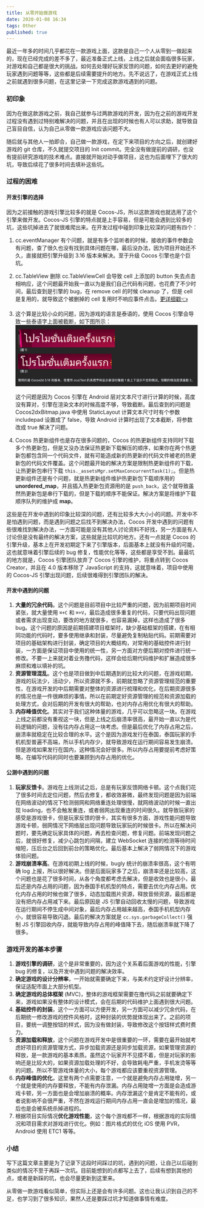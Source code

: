 ```yaml
---
title: 从零开始做游戏
date: 2020-01-08 16:34
tags: Other
published: true
---
```


最近一年多的时间几乎都花在一款游戏上面，这款是自己一个人从零到一做起来的，现在已经完成的差不多了，最近准备正式上线，上线之后就会面临很多玩家，对游戏和自己都是很大的挑战。如何去处理好玩家反馈的问题，如何去更好的避免玩家遇到问题等等，这些都是后续需要提升的地方。先不说远了，在游戏正式上线之前就遇到很多问题，在这里记录一下完成这款游戏遇到的问题。

<!-- more -->

### 初印象

因为在做这款游戏之前，我自己就参与过两款游戏的开发，因为在之前的游戏开发过程没有遇到过特别难解决的问题，并且在出现的时候也有人可以求助，就导致自己盲目自信，认为自己从零做一款游戏应该问题不大。

随后就与其他人一拍即合，自己做一款游戏，在定下来项目的方向之后，就创建好游戏的 git 仓库，不久就提交项目的 Init commit。完全没有做提前的调研，也没有提前研究游戏的技术难点。直接就开始对动手做项目，这也为后面埋下了很大的坑，导致后续花了很多时间去填补这些坑。

### 过程的困难

#### 开发引擎的选择

因为之前接触的游戏引擎比较多的就是 Cocos-JS，所以这款游戏也就选用了这个引擎来做开发。Cocos-JS 引擎的特点就是上手容易，但是可能会遇到比较多的坑，这些坑掉进去了就很难爬出来。在开发过程中碰到印象比较深的问题有四个：
1. cc.eventManager 有个问题，就是有多个监听者的时候，接收的事件参数会有问题，查了很久也没有找到具体问题在哪，最后没办法，因为项目开始还不久，直接就把引擎升级到 3.16 版本来解决。至于升级 Cocos 引擎也是个巨坑。
2. cc.TableView 删除 cc.TableViewCell 会导致 cell 上添加的 button 失去点击相响应，这个问题最开始我一直以为是我们自己代码有问题，也花费了不少时间，最后查到是引擎的 bug，在 remove cell 的时候 cleanup 了，但是 cell 是复用的，就导致这个被删掉的 cell 复用时不响应事件点击。[更详细戳👈][1]
3. 这个算是比较小众的问题，因为游戏的语言是泰语的，使用 Cocos 引擎会导致一些泰语字上面被截断，如下图所示：
    ![泰语字体截断](https://github.com/LZhenHong/BlogImages/blob/master/15844405218446.jpg?raw=true)

    这个问题是因为 Cocos 引擎在 Android 层对文本尺寸进行计算的时候，高度没有算对，引擎在渲染文本的时候高度不够，导致截断。最后查到的问题是 Cocos2dxBitmap.java 中使用 StaticLayout 计算文本尺寸时有个参数 includepad 设置成了 false，导致 Android 计算时出现了文本截断，将参数改成 true 解决了问题。
    
4. Cocos 热更新组件也是存在很多问题的，Cocos 的热更新组件支持同时下载多个热更新包，但是又没办法保证热更新下载解压的顺序，如果你在两个热更新包都包含同一个代码文件，就有可能造成新的热更新的代码文件被老的热更新包的代码文件覆盖。这个问题最开始的解决方案是限制热更新组件的下载，让热更新包串行下载 `this._assetsMgr.setMaxConcurrentTask(1);`。但是热更新组件还是有个问题，就是热更新组件维护热更新包下载顺序用的 **unordered_map**，并且插入热更新包资源用的是 `push_back`，这个就导致虽然热更新包是串行下载的，但是下载的顺序不能保证。解决方案是将维护下载顺序队列的维护成 **map**。
    
这些是在开发中遇到的印象比较深的问题，还有比较多大大小小的问题。开发中不是怕遇到问题，而是遇到问题之后找不到解决办法，Cocos 开发中遇到的问题有些很难找到解决办法，一方面可能是没有其他人讨论资料不好找，另一方面是有人讨论但是没有最终的解决方案，这些就是比较坑的地方。还有一点就是 Cocos 的引擎升级，基本上在开发初期定下来了引擎版本，后面基本上就没有升级的可能，这也就意味着引擎后续的 bug 修复，性能优化等等，这些都是享受不到。最最坑的地方就是，Cocos 引擎团队放弃了 Cocos 引擎的维护，将重点转到 Cocos Creator，并且在 4.0 版本移除了 JavaScript 的支持，这就意味着，项目中使用的 Cocos-JS 引擎出现问题，后续很难得到引擎团队的解决。
<!-- 还有些问题就是 Cocos 引擎本身的稳定性，也不如其他的引擎，在游戏上线之后崩溃率是比较高的，后续经过了一系列优化才降低到比较合理的水平。 -->

#### 开发中遇到的问题

1. **大量的冗余代码**。这个问题是目前项目中比较严重的问题，因为前期项目时间紧张，就大量使用 `⌘+C` 和 `⌘+V`，最后造成很多重复的代码，只要代码出现问题或者需求出现变动，要改的地方就很多，也容易漏掉，这样也造成了很多 bug。这个问题的原因是前期搭建项目框架时，缺少基础框架的搭建，在有相同功能的代码时，要多使用继承和封装，尽量避免复制粘贴代码。前期需要对项目的基础架构进行封装，确定项目的大概结构，对常用的基础控件进行封装，一方面是保证项目中使用的统一性，另一方面对方便后期对控件进行统一修改。不要一上来就对着业务撸代码，这样会给后期代码维护和扩展造成很多麻烦和难以填补的坑。
2. **资源管理混乱**。这个也是项目做到中后期遇到的比较大的问题，在游戏初期，游戏的玩法少，活动少，所以资源就不多，前期就忽略了资源管理规范的重要性，在游戏开发的中后期需要对整体的资源进行梳理和优化，在后期资源很多的情况也是一件很麻烦的事情。所以在前期定好资源管理的规范和资源加载的处理方式，会对后期的开发有很大的帮助，也对内存占用优化有很大的帮助。
3. **内存峰值优化**。其实对于我们这种体量的游戏，几乎可以忽略这一块。在游戏上线之前都没有重视这一块，但是上线之后崩溃率很高，最开始一直以为是代码逻辑的问题，没有往内存占用这一块考虑。但是最后优化了内存占用之后，崩溃率就稳定在比较合理的水平。这个是因为游戏发行在泰国，泰国玩家的手机机型普遍不高端，所以手机内存少，就导致游戏在运行期间容易发生崩溃。但是游戏如果发行在国内，这种情况会好很多。所以内存占用要提前考虑好策略，在编写代码的同时也要兼顾到内存占用的优化。

#### 公测中遇到的问题

1. **玩家反馈卡**。游戏在上线测试之后，总是有玩家反馈网络卡顿。这个点我们花了很多时间去定位问题，然后去修复，都收效甚微，最终发现问题是因为前端在网络波动的情况下检测弱网和网络重连处理很慢，就网络波动的时候一直出现 loading，也不会触发重连，或者弱网出现重连的时间很久。就导致玩家的感受是游戏很卡，但是玩家反馈的很卡，其实有很多方面，游戏性能问题导致游戏卡顿，弱网情况下网络层出现问题导致玩家玩的时候很卡。所以在解决问题时，要先确定玩家具体的问题，再去检查问题，修复问题。前端发现问题之后，就很好修复，减少心跳包的间隔，建立 WebSocket 连接的检测等待时间缩短，压后台之后回到前台的策略优化。最后基本上解决了弱网情况下的游戏体验问题。
2. **游戏崩溃率高**。在游戏初期上线的时候，bugly 统计的崩溃率很高，这个有明确 log 上报，所以很好解决。但是后面玩家多了之后，崩溃率还是比较高，这个问题也是花了很多时间，从各个角度都考虑去解决，但是收效也是很小，最后还是内存占用的问题，因为泰国手机机型的特点，需要去优化内存占用。优化内存占用的时候也做了很多，动态加载图片资源，释放音频资源，最后都是没有把内存占用减下来。最后原因是 JS 引擎自动回收太慢的问题，导致游戏在运行期间不停生成中间对象，最后内存占用越来越高，泰国手机机型内存小，就很容易导致闪退。最后的解决方案就是 `cc.sys.garbageCollect()` 强制 JS 引擎回收内存，就能导致内存占用的峰值降下去，随后崩溃率就下降了很多。

### 游戏开发的基本步骤

1. **游戏引擎的调研**，这个是非常重要的，因为这个关系着后面游戏的性能，引擎 bug 的修复，以及开发中遇到问题的解决效率。
2. **确定游戏的设计分辨率**，一开始就需要确定下来，与美术约定好设计分辨率，保证适配市面上大部分机型。
3. **确定游戏的总体框架** (MVC)，整体的游戏框架需要在撸代码之前就要确定下来，游戏如果没有整体的设计模式，会在后期的代码维护上面遇到很大问题。
4. **基础控件的封装**，这个一方面可以方便开发，另一方面可以减少冗余代码，在后期统一修改游戏的控件风格时，这种封装的优势就体现出来了。之前的项目，要统一调整按钮的样式，因为没有做封装，导致修改这个按钮样式费时费力。
5. **资源加载和释放**，这个问题在游戏开发中是很重要的一环，需要在最开始就考虑好项目的资源管理方式，异步加载资源还是同步加载资源，如果管理资源的释放，是一款游戏的基本素质。虽然这个玩家开不见摸不着，但是对玩家的影响还是比较大的，如果资源加载处理的不好，会导致耗电严重，手机发烫等等的问题。所以不管游戏体量的大小，每个游戏都应该要重视资源管理。
6. **内存峰值的优化**，这里有两个点需要注意，一个就是避免内存占用陡增，另一个就是使用的内存要释放，不能有内存泄漏。内存占用陡增一方面是会造成游戏卡顿，另一方面也是会增加崩溃的概率。内存泄漏这个是肯定不能有的，或者说影响不会很严重，不然在游戏运行期间内存占用一直会是增加的情况，最后也是会被系统杀掉进程的。
7. 根据项目实际情况**优化游戏性能**，这个每个游戏都不一样，根据游戏的实际情况和项目需求对游戏进行优化。例如：图片格式的优化 iOS 使用 PVR，Android 使用 ETC1 等等。

### 小结

写下这篇文章主要是为了记录下这段时间踩过的坑，遇到的问题，让自己以后碰到类似的情况不至于再踩一次坑。目前能想到的点都写上去了，后续有想到其他的点，或者是新踩的坑，也会尽量更新到这里来。

从零做一款游戏看似简单，但实际上还是会有许多问题。这也让我认识到自己的不足，也学习到了很多知识，果然人还是要踩过坑才知道做事情有难度。

<!-- 链接 -->
[1]: https://github.com/cocos2d/cocos2d-x/issues/18423
